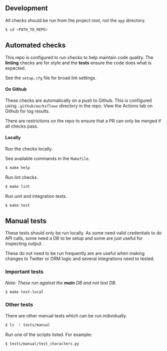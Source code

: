 ## Development

All checks should be run from the _project root_, not the `app` directory.

```bash
$ cd <PATH_TO_REPO>
```

## Automated checks

This repo is configured to run checks to help maintain code quality. The **linting** checks are for style and the **tests** ensure the code does what is expected.

See the `setup.cfg` file for broad lint settings.

#### On Github

These checks are automatically on a push to Github. This is configured using `.github/worksflows` directory in the repo. View the Actions tab on Github for log results.

There are restrictions on the repo to ensure that a PR can only be merged if all checks pass.

#### Locally

Run the checks locally.

See available commands in the `Makefile`.

```bash
$ make help
```

Run lint checks.

```bash
$ make lint
```

Run unit and integration tests.

```bash
$ make test
```

## Manual tests

These tests should only be run locally. As some need valid credentials to do API calls, some need a DB to be setup and some are just useful for inspecting output.

These do not need to be run frequently are are useful when making changes to Twitter or ORM logic and several integrations need to tested.

### Important tests

_Note: These run against the **main** DB and not test DB._

```bash
$ make test-local
```

### Other tests

There are other manual tests which can be run individually.

```bash
$ ls -l tests/manual
```

Run one of the scripts listed. For example:

```bash
$ tests/manual/test_characters.py
```
